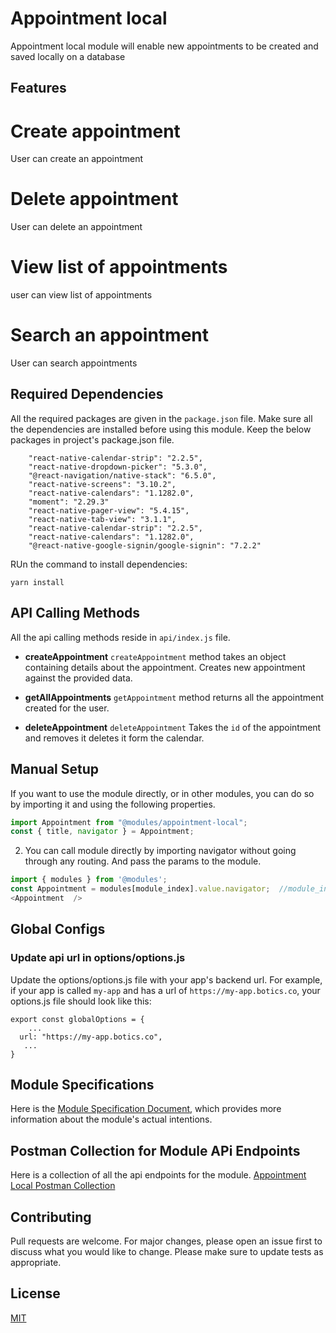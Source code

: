 # Appointment local
Appointment local module will enable new appointments to be created and saved locally on a database

## Features

# Create appointment
User can create an appointment

# Delete appointment
User can delete an appointment

# View list of appointments
user can view list of appointments

# Search an appointment
User can search appointments

## Required Dependencies
All the required packages are given in the `package.json` file. Make sure all the dependencies are installed before using this module. 
Keep the below packages in project's package.json file.
```
    "react-native-calendar-strip": "2.2.5",
    "react-native-dropdown-picker": "5.3.0",
    "@react-navigation/native-stack": "6.5.0",
    "react-native-screens": "3.10.2",
    "react-native-calendars": "1.1282.0",
    "moment": "2.29.3"
    "react-native-pager-view": "5.4.15",
    "react-native-tab-view": "3.1.1",
    "react-native-calendar-strip": "2.2.5",
    "react-native-calendars": "1.1282.0",
    "@react-native-google-signin/google-signin": "7.2.2"
```
RUn the command to install dependencies:
  ```
  yarn install
  ```

## API Calling Methods
All the api calling methods reside in `api/index.js` file.

* **createAppointment**
`createAppointment` method takes an object containing details about the appointment. Creates new appointment against the provided data.

* **getAllAppointments**
`getAppointment` method returns all the appointment created for the user.

* **deleteAppointment**
`deleteAppointment` Takes the `id` of the appointment and removes it deletes it form the calendar.


## Manual Setup

If you want to use the module directly, or in other modules, you can do so by importing it and using the following properties.

```javascript
import Appointment from "@modules/appointment-local";
const { title, navigator } = Appointment;
```

2. You can call module directly by importing navigator without going through any routing. And pass the params to the module.

```javascript
import { modules } from '@modules';
const Appointment = modules[module_index].value.navigator;  //module_index : position of the module in modules folder
<Appointment  />
```

## Global Configs
### Update api url in options/options.js

Update the options/options.js file with your app's backend url. For example, if your app is called `my-app` and has a url of `https://my-app.botics.co`, your options.js file should look like this: 

```
export const globalOptions = {
    ...
  url: "https://my-app.botics.co",
   ...
}
```

## Module Specifications
Here is the [Module Specification Document](https://docs.google.com/document/d/1oOjHadHw4fUA9JxfIykAqEhAeokcCRqgDkcQjyUkUJk/edit?usp=sharing), which provides more information about the module's actual intentions.

## Postman Collection for Module APi Endpoints
Here is a collection of all the api endpoints for the module.
[Appointment Local Postman Collection](https://drive.google.com/file/d/19x0jpCL-JeAa-eFYrKuc5gRavu662-w-/view?usp=share_link)

## Contributing

Pull requests are welcome. For major changes, please open an issue first to discuss what you would like to change.
Please make sure to update tests as appropriate.

## License

[MIT](https://choosealicense.com/licenses/mit/)